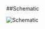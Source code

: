 ##Schematic   

![Schematic](https://raw.githubusercontent.com/augustomatheuss/coffeetime/master/hardware/schematic.png)
